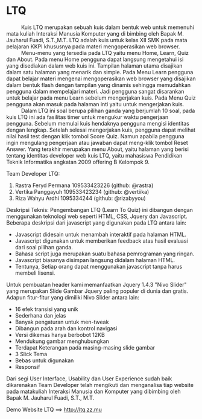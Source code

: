 LTQ
===

<p> &nbsp;&nbsp;&nbsp;&nbsp;&nbsp;&nbsp;&nbsp;&nbsp;&nbsp;&nbsp;Kuis LTQ merupakan sebuah kuis dalam bentuk web untuk memenuhi mata kuliah Interaksi Manusia Komputer yang 
di bimbing oleh Bapak M. Jauharul Fuadi, S.T.,M.T. LTQ adalah kuis untuk kelas XII SMK pada mata pelajaran KKPI khususnya
pada materi mengoperasikan web browser.<br/>
&nbsp;&nbsp;&nbsp;&nbsp;&nbsp;&nbsp;&nbsp;&nbsp;&nbsp;&nbsp;Menu-menu yang tersedia pada LTQ yaitu menu Home, Learn, Quiz dan About. Pada menu Home pengguna dapat 
langsung mengetahui isi yang disediakan dalam web kuis ini. Tampilan halaman utama disajikan dalam satu halaman yang 
menarik dan simple. Pada Menu Learn pengguna dapat belajar materi mengenai mengoperasikan web browser yang disajikan 
dalam bentuk flash dengan tampilan yang dinamis sehingga memudahkan pengguna dalam mempelajari materi. Jadi pengguna 
sangat disarankan untuk belajar pada menu Learn sebelum mengerjakan kuis. Pada Menu Quiz pengguna akan masuk pada 
halaman inti yaitu untuk mengerjakan kuis.<br/>
&nbsp;&nbsp;&nbsp;&nbsp;&nbsp;&nbsp;&nbsp;&nbsp;&nbsp;&nbsp;Dalam LTQ ini soal berupa pilihan ganda yang berjumlah 10 soal, pada kuis LTQ ini ada fasilitas timer untuk 
mengukur waktu pengerjaan pengguna. Sebelum memulai kuis hendaknya pengguna mengisi identitas dengan lengkap. 
Setelah selesai mengerjakan kuis, pengguna dapat melihat nilai hasil test dengan klik tombol Score Quiz. 
Namun apabila pengguna ingin mengulang pengerjaan atau jawaban dapat meng-klik tombol Reset Answer. Yang terakhir 
merupakan menu About, yaitu halaman yang berisi tentang identitas developer web kuis LTQ, yaitu mahasiswa Pendidikan
Teknik Informatika angkatan 2009 offering B Kelompok 9.</p>

Team Developer LTQ:
<ol>
<li> Rastra Feryd Permana 109533423226 (github: @rastra)</li>
<li>Vertika Panggayuh 109533423234 (github: @vertiika)</li>
<li>Riza Wahyu Ardhi  1095334244 (github: @rizabyyou)</li></ol>

Deskripsi Teknis:
Pengembangan LTQ (Learn To Quiz) ini dibangun dengan menggunakan teknologi web seperti HTML, CSS, Jquery dan Javascript.
Beberapa deskripsi dari javascript yang digunakan pada LTQ antara lain:
<ul>
<li>Javascript didesain untuk menambah interaktif pada halaman HTML.</li>
<li>Javascript digunakan untuk memberikan feedback atas hasil evaluasi dari soal pilihan ganda.</li>
<li>Bahasa script juga merupakan suatu bahasa pemrograman yang ringan.</li>
<li>Javascript biasanya disimpan langsung didalam halaman HTML.</li>
<li>Tentunya, Setiap orang dapat menggunakan javascript tanpa harus membeli lisensi.</li></ul>

Untuk pembuatan header kami memanfaatkan Jquery 1.4.3 "Nivo Slider" yang merupakan Slide Gambar Jquery paling populer di dunia dan gratis.
Adapun fitur-fitur yang dimiliki Nivo Slider antara lain:
<ul>
<li>16 efek transisi yang unik</li>
<li>Sederhana dan jelas</li>
<li>Banyak pengaturan untuk men-tweak</li>
<li>Dibangun pada arah dan kontrol navigasi</li>
<li>Versi dikemas hanya berbobot 12KB</li>
<li>Mendukung gambar menghubungkan</li>
<li>Terdapat Keterangan pada masing-masing slide gambar</li>
<li>3 Slick Tema</li>
<li>Bebas untuk digunakan </li>
<li>Responsif</li></ul>

Dari segi User Interface, Usability dan User Experience sudah baik dikarenakan Team Developer telah mengikuti dan menganalisa tiap website pada matakuliah
Interaksi Manusia dan Komputer yang dibimbing oleh Bapak M. Jauharul Fuadi, S.T., M.T.

Demo Website LTQ ==> http://ltq.zz.mu 